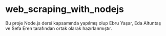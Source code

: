 # web_scraping_with_nodejs
Bu proje Node.js dersi kapsamında yapılmış olup Ebru Yaşar, Eda Altuntaş ve Sefa Eren tarafından ortak olarak hazırlanmıştır. 
